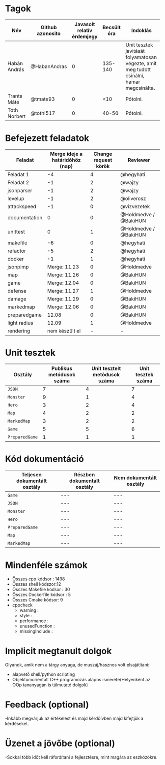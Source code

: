 # Tagok

| Név | Github azonosito  | Javasolt relatív érdemjegy | Becsült óra | Indoklás  | 
| --- | ---- | --- | ------------------ | --------- |
| Habán András | @HabanAndras | 0 | 135-140 | Unit tesztek javítását folyamatosan végezte, amit meg tudott csinálni, hamar megcsinálta. |
| Tranta Máté | @tmate93 | 0 | <10 | Pótolni. |
| Tóth Norbert | @tothi517 | 0 | 40-50 | Pótolni. |


# Befejezett feladatok

| Feladat | Merge ideje a határidóhöz (nap) | Change request körök | Reviewer | 
| ------- | ------------------------------- | -------------------- | -------- |
| Feladat 1 | -4 | 4 | @hegyhati | 
| Feladat 2 | -1 | 2 | @wajzy |
| jsonparser | -1 | 2 | @wajzy |
| levelup | -1 | 2 | @oliverosz |
| attackspeed | -1 | 0 | @vizvezetek |
| documentation | 0 | 0 | @Holdmedve / @BakiHUN |
| unittest | 0 | 1 | @Holdmedve / @BakiHUN |
| makefile | -6 | 0 | @hegyhati |
| refactor | +5 | 2 | @hegyhati |
| docker | +1 | 1 | @hegyhati |
| jsonpimp | Merge: 11.23 | 0 | @Holdmedve |
| map | Merge: 11.26 | 0 | @BakiHUN |
| game | Merge: 12.04 | 0 | @BakiHUN |
| defense | Merge: 11.27 | 1 | @Holdmedve |
| damage | Merge: 11.29 | 0 | @BakiHUN  |
| markedmap | Merge: 12.06 | 0 | @BakiHUN |
| preparedgame | 12.08  | 0 | @BakiHUN  |
| light radius | 12.09 | 1 | @Holdmedve |
| rendering | nem készült el | - | -

# Unit tesztek

| Osztály | Publikus metódusok száma | Unit tesztelt metódusok száma | Unit tesztek száma |
| --- | --- | --- | --- |
| `JSON` | 7 | 4 | 7 |
| `Monster` | 9 | 1 | 4 | 
| `Hero` | 3 | 2 | 4 |
| `Map` | 4 | 2 | 2 |
| `MarkedMap` | 3 | 2 | 2 |
| `Game` | 5 | 5 | 6 |
| `PreparedGame` | 1 | 1 | 1 |

# Kód dokumentáció

| Teljesen dokumentált osztály | Részben dokumentált osztály | Nem dokumentált osztály |
| --- | --- | --- | 
| `Game` | --- | --- | 
| `JSON` | --- | --- |  
| `Monster` | --- | --- | 
| `Hero` | --- | --- | 
| `PreparedGame` | --- | --- | 
| `Map` | --- | --- | 
| `MarkedMap` | --- | --- | 

# Mindenféle számok

 - Összes cpp kódsor : 1498
 - Összes shell kódszor:12
 - Összes Makefile kódsor : 30
 - Összes Dockerfile kódsor : 5
 - Összes Cmake kódsor: 9
 - cppcheck
   - warning :
   - style :
   - performance :
   - unusedFunction : 
   - missingInclude : 

# Implicit megtanult dolgok
Olyanok, amik nem a tárgy anyaga, de muszáj/hasznos volt elsajátítani:
 - alapvető shell/python scripting
 - Objektumorientált C++ programozás alapos ismerete(Helyenként az OOp tananyagán is túlmutató dolgok)

# Feedback (optional)
-Inkább megvárjuk az értékelést és majd kérdőívben majd kifejtjük a kérdéseket.

# Üzenet a jövőbe (optional)
-Sokkal több időt kell ráfordítani a fejlesztésre, mint magára az eszközökre.




